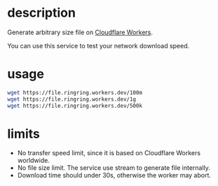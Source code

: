 # description

Generate arbitrary size file on [Cloudflare Workers](https://workers.cloudflare.com/).

You can use this service to test your network download speed.

# usage


```bash
wget https://file.ringring.workers.dev/100m
wget https://file.ringring.workers.dev/1g
wget https://file.ringring.workers.dev/500k
```

# limits

* No transfer speed limit, since it is based on Cloudflare Workers worldwide.
* No file size limit. The service use stream to generate file internally.
* Download time should under 30s, otherwise the worker may abort.